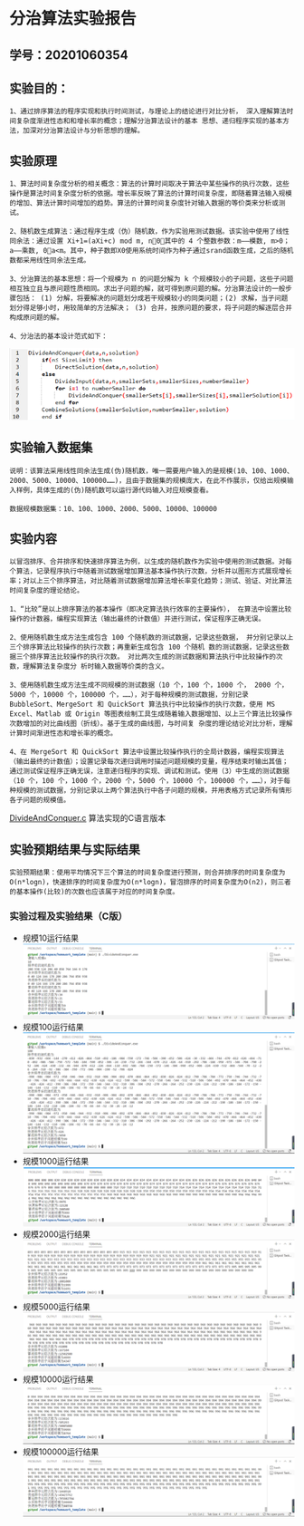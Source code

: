 # 分治算法实验报告

## 学号：20201060354 

## 实验目的：

    1、通过排序算法的程序实现和执行时间测试，与理论上的结论进行对比分析， 深入理解算法时间复杂度渐进性态和和增长率的概念；理解分治算法设计的基本 思想、递归程序实现的基本方法，加深对分治算法设计与分析思想的理解。

## 实验原理

    1、算法时间复杂度分析的相关概念：算法的计算时间取决于算法中某些操作的执行次数，这些操作是算法时间复杂度分析的依据。增长率反映了算法的计算时间复杂度，即随着算法输入规模的增加、算法计算时间增加的趋势。算法的计算时间复杂度针对输入数据的等价类来分析或测试。  

    2、随机数生成算法：通过程序生成（伪）随机数，作为实验用测试数据。该实验中使用了线性同余法：通过设置 Xi+1=(aXi+c) mod m, n0，其中的 4 个整数参数：m——模数, m>0； a——乘数, 0a<m。其中，种子数即X0使用系统时间作为种子通过srand函数生成，之后的随机数都采用线性同余法生成。  

    3、分治算法的基本思想：将一个规模为 n 的问题分解为 k 个规模较小的子问题，这些子问题相互独立且与原问题性质相同。求出子问题的解，就可得到原问题的解。分治算法设计的一般步骤包括： (1) 分解，将要解决的问题划分成若干规模较小的同类问题；(2) 求解，当子问题划分得足够小时，用较简单的方法解决； (3) 合并，按原问题的要求，将子问题的解逐层合并构成原问题的解。  

    4、分治法的基本设计范式如下：
![规模100000运行结果](./img/%E5%88%86%E6%B2%BB%E7%AE%97%E6%B3%95%E8%AE%BE%E8%AE%A1%E8%8C%83%E5%BC%8F(%E4%BC%AA%E7%A0%81).png)

## 实验输入数据集

    说明：该算法采用线性同余法生成(伪)随机数，唯一需要用户输入的是规模(10、100、1000、2000、5000、10000、100000……)，且由于数据集的规模庞大，在此不作展示，仅给出规模输入样例，具体生成的(伪)随机数可以运行源代码输入对应规模查看。

    数据规模数据集：10、100、1000、2000、5000、10000、100000

## 实验内容
    以冒泡排序、合并排序和快速排序算法为例，以生成的随机数作为实验中使用的测试数据。对每个算法，记录程序执行中随着测试数据增加算法基本操作执行次数，分析并以图形方式展现增长率；对以上三个排序算法，对比随着测试数据增加算法增长率变化趋势；测试、验证、对比算法时间复杂度的理论结论。  

    1、“比较”是以上排序算法的基本操作（即决定算法执行效率的主要操作）， 在算法中设置比较操作的计数器，编程实现算法（输出最终的计数值）并进行测试，保证程序正确无误。  

    2、使用随机数生成方法生成包含 100 个随机数的测试数据，记录这些数据， 并分别记录以上三个排序算法比较操作的执行次数；再重新生成包含 100 个随机 数的测试数据，记录这些数据三个排序算法比较操作的执行次数。 对比两次生成的测试数据和算法执行中比较操作的次数，理解算法复杂度分 析时输入数据等价类的含义。  

    3、使用随机数生成方法生成不同规模的测试数据（10 个，100 个，1000 个， 2000 个，5000 个，10000 个，100000 个，……），对于每种规模的测试数据，分别记录BubbleSort、MergeSort 和 QuickSort 算法执行中比较操作的执行次数，使用 MS Excel、Matlab 或 Origin 等图表绘制工具生成随着输入数据增加、以上三个算法比较操作次数增加的对比曲线图（折线）。基于生成的曲线图，与时间复 杂度的理论结论对比分析，理解计算时间渐进性态和增长率的概念。  

    4、在 MergeSort 和 QuickSort 算法中设置比较操作执行的全局计数器，编程实现算法（输出最终的计数值）；设置记录每次递归调用时描述问题规模的变量，程序结束时输出其值；通过测试保证程序正确无误，注意递归程序的实现、调试和测试。使用（3）中生成的测试数据（10 个，100 个，1000 个，2000 个，5000 个，10000 个，100000 个，……），对于每种规模的测试数据，分别记录以上两个算法执行中各子问题的规模，并用表格方式记录所有情形各子问题的规模值。

[DivideAndConquer.c](DivideAndConquer.c) 算法实现的C语言版本

## 实验预期结果与实际结果
    实验预期结果：使用平均情况下三个算法的时间复杂度进行预测，则合并排序的时间复杂度为O(n*logn)，快速排序的时间复杂度为O(n*logn)，冒泡排序的时间复杂度为O(n2)，则三者的基本操作(比较)的次数也应该属于对应的时间复杂度。

### 实验过程及实验结果（C版）

+ 规模10运行结果
![规模10运行结果](./img/%E8%A7%84%E6%A8%A110%E8%BF%90%E8%A1%8C%E7%BB%93%E6%9E%9C.png)
+ 规模100运行结果
![规模100运行结果](./img/%E8%A7%84%E6%A8%A1100%E8%BF%90%E8%A1%8C%E7%BB%93%E6%9E%9C.png)
+ 规模1000运行结果
![规模1000运行结果](./img/%E8%A7%84%E6%A8%A11000%E8%BF%90%E8%A1%8C%E7%BB%93%E6%9E%9C.png)
+ 规模2000运行结果
![规模2000运行结果](./img/%E8%A7%84%E6%A8%A12000%E8%BF%90%E8%A1%8C%E7%BB%93%E6%9E%9C.png)
+ 规模5000运行结果
![规模5000运行结果](./img/%E8%A7%84%E6%A8%A15000%E8%BF%90%E8%A1%8C%E7%BB%93%E6%9E%9C.png)
+ 规模10000运行结果
![规模10000运行结果](./img/%E8%A7%84%E6%A8%A110000%E8%BF%90%E8%A1%8C%E7%BB%93%E6%9E%9C.png)
+ 规模100000运行结果
![规模100000运行结果](./img/%E8%A7%84%E6%A8%A1100000%E8%BF%90%E8%A1%8C%E7%BB%93%E6%9E%9C.png)